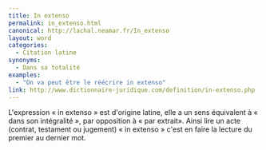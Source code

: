 ```yaml
---
title: In extenso
permalink: in_extenso.html
canonical: http://lachal.neamar.fr/In_extenso
layout: word
categories:
  - Citation latine
synonyms:
  - Dans sa totalité
examples:
  - "On va peut être le réécrire in extenso"
link: http://www.dictionnaire-juridique.com/definition/in-extenso.php
---
```


L'expression « in extenso » est d'origine latine, elle a un sens équivalent à « dans son intégralité », par opposition à « par extrait». Ainsi lire un acte (contrat, testament ou jugement) « in extenso » c'est en faire la lecture du premier au dernier mot. 

